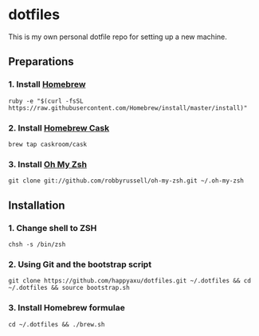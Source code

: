 # dotfiles
This is my own personal dotfile repo for setting up a new machine.

## Preparations
### 1. Install [Homebrew](http://brew.sh/)
```
ruby -e "$(curl -fsSL https://raw.githubusercontent.com/Homebrew/install/master/install)"
```

### 2. Install [Homebrew Cask](http://caskroom.io/)
```
brew tap caskroom/cask
```

### 3. Install [Oh My Zsh](http://ohmyz.sh/)
```
git clone git://github.com/robbyrussell/oh-my-zsh.git ~/.oh-my-zsh
```

## Installation
### 1. Change shell to ZSH
```
chsh -s /bin/zsh
```

### 2. Using Git and the bootstrap script
```
git clone https://github.com/happyaxu/dotfiles.git ~/.dotfiles && cd ~/.dotfiles && source bootstrap.sh
```

### 3. Install Homebrew formulae
```
cd ~/.dotfiles && ./brew.sh
```
